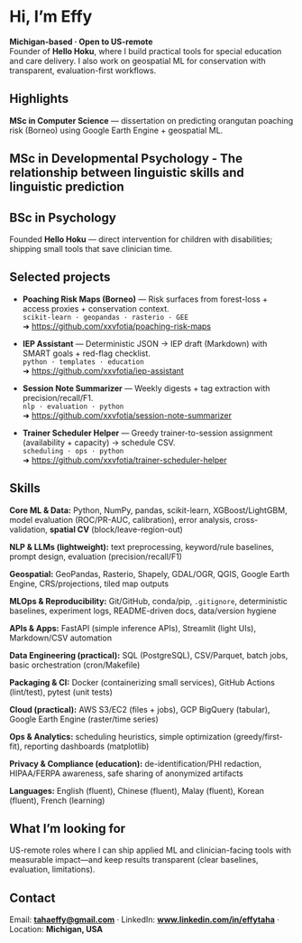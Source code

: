 # Hi, I’m Effy

**Michigan-based · Open to US-remote**  
Founder of **Hello Hoku**, where I build practical tools for special education and care delivery. I also work on geospatial ML for conservation with transparent, evaluation-first workflows.


## Highlights
 **MSc in Computer Science** — dissertation on predicting orangutan poaching risk (Borneo) using Google Earth Engine + geospatial ML.
 
## **MSc in Developmental Psychology - The relationship between linguistic skills and linguistic prediction**
## **BSc in Psychology**
 
Founded **Hello Hoku** — direct intervention for children with disabilities; shipping small tools that save clinician time.


## Selected projects
- **Poaching Risk Maps (Borneo)** — Risk surfaces from forest-loss + access proxies + conservation context.  
  `scikit-learn · geopandas · rasterio · GEE`  
  ➜ https://github.com/xxvfotia/poaching-risk-maps

- **IEP Assistant** — Deterministic JSON → IEP draft (Markdown) with SMART goals + red-flag checklist.  
  `python · templates · education`  
  ➜ https://github.com/xxvfotia/iep-assistant

- **Session Note Summarizer** — Weekly digests + tag extraction with precision/recall/F1.  
  `nlp · evaluation · python`  
  ➜ https://github.com/xxvfotia/session-note-summarizer

- **Trainer Scheduler Helper** — Greedy trainer-to-session assignment (availability + capacity) → schedule CSV.  
  `scheduling · ops · python`  
  ➜ https://github.com/xxvfotia/trainer-scheduler-helper


## Skills

**Core ML & Data:** Python, NumPy, pandas, scikit-learn, XGBoost/LightGBM, model evaluation (ROC/PR-AUC, calibration), error analysis, cross-validation, **spatial CV** (block/leave-region-out)

**NLP & LLMs (lightweight):** text preprocessing, keyword/rule baselines, prompt design, evaluation (precision/recall/F1)

**Geospatial:** GeoPandas, Rasterio, Shapely, GDAL/OGR, QGIS, Google Earth Engine, CRS/projections, tiled map outputs

**MLOps & Reproducibility:** Git/GitHub, conda/pip, `.gitignore`, deterministic baselines, experiment logs, README-driven docs, data/version hygiene

**APIs & Apps:** FastAPI (simple inference APIs), Streamlit (light UIs), Markdown/CSV automation

**Data Engineering (practical):** SQL (PostgreSQL), CSV/Parquet, batch jobs, basic orchestration (cron/Makefile)

**Packaging & CI:** Docker (containerizing small services), GitHub Actions (lint/test), pytest (unit tests)

**Cloud (practical):** AWS S3/EC2 (files + jobs), GCP BigQuery (tabular), Google Earth Engine (raster/time series)

**Ops & Analytics:** scheduling heuristics, simple optimization (greedy/first-fit), reporting dashboards (matplotlib)

**Privacy & Compliance (education):** de-identification/PHI redaction, HIPAA/FERPA awareness, safe sharing of anonymized artifacts

**Languages:** English (fluent), Chinese (fluent), Malay (fluent), Korean (fluent), French (learning)


## What I’m looking for
US-remote roles where I can ship applied ML and clinician-facing tools with measurable impact—and keep results transparent (clear baselines, evaluation, limitations).


## Contact
Email: **tahaeffy@gmail.com** · LinkedIn: **www.linkedin.com/in/effytaha** · Location: **Michigan, USA**
